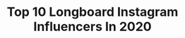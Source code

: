 ---
title: Top 10 Longboard Instagram Influencers In 2020
description: >-
  Find top longboard Instagram influencers in 2020. Most popular hashtags: #longboard #longboarding #singlefin #longboard4life.
platform: Instagram
profiles:
  - username: "johnny_the_ripper"
    fullname: >-
      John Michael Van Hohenstein
    location: "Australia"
    followers: 31365
    engagement: 773
    commentsToLikes: 0.042113
    id: ck15ugkoon2xh0i19xvj0bm7k
    verified: false
    hashtags: "#noosafestivalofsurfing, #tiktoktime, #crossstepping, #australia"
  - username: "sarawfc"
    fullname: >-
      Sara Watanabe 🌵🌻
    location: "Brazil"
    followers: 19828
    engagement: 654
    commentsToLikes: 0.033736
    id: ck6txd3ahx5ol0j71sbb675k9
    verified: false
    hashtags: "#playsarawatanabe, #tiktok, #tiktokbrasil, #challenge"
  - username: "katevoynova"
    fullname: >-
      KATE VOYNOVA: Longboard & Fun
    location: "Russia"
    followers: 114623
    engagement: 532
    commentsToLikes: 0.018116
    id: ck0vx2akxwsf70i19ci3xcct4
    verified: false
    hashtags: "#karaqueenmusic, #longboard, #skate, #coronaviruschallenge"
  - username: "rickydangos"
    fullname: >-
      Dangos
    location: "Indonesia"
    followers: 5403
    engagement: 468
    commentsToLikes: 0.087921
    id: ck5zj7bqbh2nu0i14ymwhzpm5
    verified: false
    hashtags: "#happyholidays, #makeawish, #thankyouskateboarding, #rip"
  - username: "florachristin"
    fullname: >-
      Flora Christin Butarbutar
    location: "Indonesia"
    followers: 37626
    engagement: 511
    commentsToLikes: 0.013337
    id: ck0uacy5ybycu0i19boqmv7jv
    verified: false
    hashtags: "#odyseaplank, #coronavirus, #prayforchina"
  - username: "achelmachin"
    fullname: >-
      Achel Machin 🇫🇷
    location: "United States"
    followers: 35477
    engagement: 414
    commentsToLikes: 0.033463
    id: ck0w5n64u4h6d0i195ngzf58f
    verified: false
    hashtags: "#girlpower, #achelbehindthelense, #mavic2pro, #crashchallenge"
  - username: "tulliodalpiaz"
    fullname: >-
      Tullio Dalpiaz
    location: "Brazil"
    followers: 2530
    engagement: 1446
    commentsToLikes: 0.056430
    id: ck5bub7d6hh510i11pp372u7c
    verified: false
    hashtags: "#longboardforever, #costaricasurf, #puravidacostarica, #longboardtrick"
  - username: "renataporcaro"
    fullname: >-
      Renata Porcaro
    location: "Brazil"
    followers: 15438
    engagement: 245
    commentsToLikes: 0.040237
    id: ck6u6kkelg4px0j71hbge5mqt
    verified: false
    hashtags: "#vdn"
  - username: "roxanelds"
    fullname: >-
      Roxane Lucas
    location: "France"
    followers: 10032
    engagement: 1209
    commentsToLikes: 0.025278
    id: ck5py99hmuwti0i11ur4vqdva
    verified: false
    hashtags: "#longboarddancing, #crusing, #sonyalpha, #ride4ever"
  - username: "heber.garcia.p"
    fullname: >-
      FOK.O
    location: "Chile"
    followers: 6882
    engagement: 1237
    commentsToLikes: 0.065287
    id: ck6tuupkdij5e0j71wisodnt3
    verified: false
    hashtags: "#earth, #exploretocreate, #globeportraits, #amolafotografia"
---